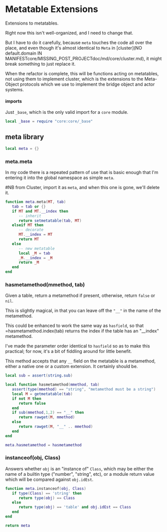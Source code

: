 # Metatable Extensions


  Extensions to metatables\.

Right now this isn't well\-organized, and I need to change that\.

But I have to do it carefully, because `meta` touches the code all over the
place, and even though it's almost identical to `Meta` in [cluster](NO default.domain IN MANIFESTcore/MISSING_POST_PROJECTdoc/md/core/cluster.md), it might break something to just replace it\.

When the refactor is complete, this will be functions acting on metatables,
not using them to implement cluster, which is the extensions to the
Meta\-Object protocols which we use to implement the bridge object and actor
systems\.


#### imports

Just `_base`, which is the only valid import for a `core` module\.

```lua
local _base = require "core:core/_base"
```


## meta library

```lua
local meta = {}
```


### meta\.meta

In my code there is a repeated pattern of use that is basic enough that I'm
entering it into the global namespace as simple `meta`\.

\#NB
from Cluster, import it as `meta`, and when this one is gone, we'll delete it\.

```lua
function meta.meta(MT, tab)
   tab = tab or {}
   if MT and MT.__index then
      -- inherit
      return setmetatable(tab, MT)
   elseif MT then
      -- decorate
      MT.__index = MT
      return MT
   else
      -- new metatable
      local _M = tab
      _M.__index = _M
      return _M
   end
end
```


### hasmetamethod\(mmethod, tab\)

Given a table, return a metamethod if present, otherwise, return `false` or
`nil`\.

This is slightly magical, in that you can leave off the `"__"` in the name
of the metamethod\.

This could be enhanced to work the same way as `hasfield`, so that
=hasmetamethod\.index\(tab\) returns the index if the table has an "\_\_index"
metamethod\.

I've made the parameter order identical to `hasfield` so as to make this
practical; for now, it's a bit of fiddling around for little benefit\.

This method accepts that any `__` field on the metatable is a metamethod,
either a native one or a custom extension\.  It certainly should be\.

```lua
local sub = assert(string.sub)

local function hasmetamethod(mmethod, tab)
   assert(type(mmethod) == "string", "metamethod must be a string")
   local M = getmetatable(tab)
   if not M then
      return false
   end
   if sub(mmethod,1,2) == "__" then
      return rawget(M, mmethod)
   else
      return rawget(M, "__" .. mmethod)
   end
end

meta.hasmetamethod = hasmetamethod
```


### instanceof\(obj, Class\)

Answers whether `obj` is an "instance of" `Class`, which may be either the
name of a builtin type \("number", "string", etc\), or a module return value
which will be compared against `obj.idEst`\.

```lua
function meta.instanceof(obj, Class)
   if type(Class) == 'string' then
      return type(obj) == Class
   else
      return type(obj) == 'table' and obj.idEst == Class
   end
end
```

```lua
return meta
```

